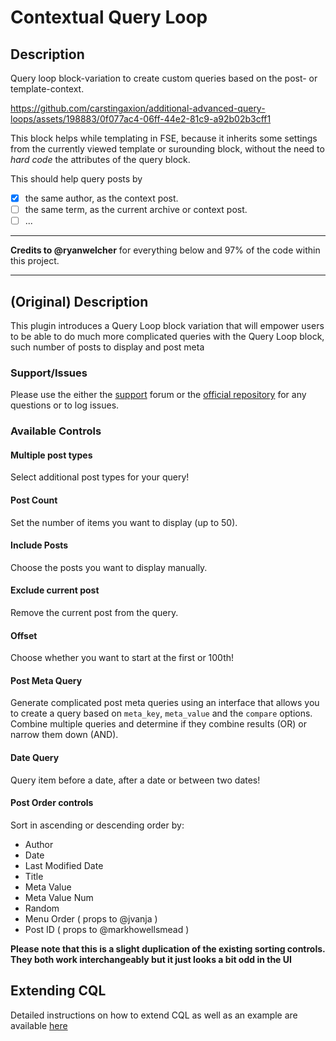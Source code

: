 # Contextual Query Loop

## Description

Query loop block-variation to create custom queries based on the post- or template-context.

https://github.com/carstingaxion/additional-advanced-query-loops/assets/198883/0f077ac4-06ff-44e2-81c9-a92b02b3cff1

This block helps while templating in FSE, because it inherits some settings from the currently viewed template or surounding block, without the need to *hard code* the attributes of the query block.

This should help query posts by

- [x] the same author, as the context post.
- [ ] the same term, as the current archive or context post.
- [ ] ...

---

**Credits to @ryanwelcher** for everything below and 97% of the code within this project.

---

## (Original) Description

This plugin introduces a Query Loop block variation that will empower users to be able to do much more complicated queries with the Query Loop block, such number of posts to display and post meta

### Support/Issues

Please use the either the [support](https://wordpress.org/support/plugin/contextual-query-loop/) forum or the [official repository](https://github.com/ryanwelcher/contextual-query-loop) for any questions or to log issues.

### Available Controls

#### Multiple post types

Select additional post types for your query!

#### Post Count

Set the number of items you want to display (up to 50).

#### Include Posts

Choose the posts you want to display manually.

#### Exclude current post

Remove the current post from the query.

#### Offset

Choose whether you want to start at the first or 100th!

#### Post Meta Query

Generate complicated post meta queries using an interface that allows you to create a query based on `meta_key`, `meta_value` and the `compare` options. Combine multiple queries and determine if they combine results (OR) or narrow them down (AND).

#### Date Query

Query item before a date, after a date or between two dates!

#### Post Order controls

Sort in ascending or descending order by:

-   Author
-   Date
-   Last Modified Date
-   Title
-   Meta Value
-   Meta Value Num
-   Random
-   Menu Order ( props to @jvanja )
-   Post ID ( props to @markhowellsmead )

**Please note that this is a slight duplication of the existing sorting controls. They both work interchangeably but it just looks a bit odd in the UI**

## Extending CQL

Detailed instructions on how to extend CQL as well as an example are available [here](./extending-cql.md)
